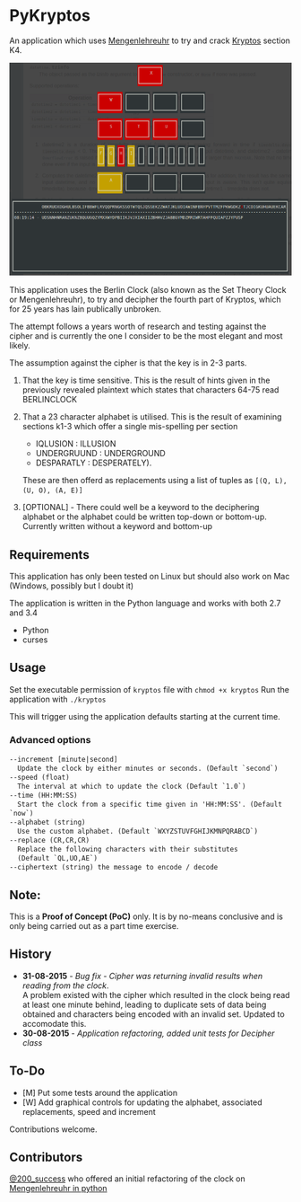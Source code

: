 # PyKryptos
An application which uses [Mengenlehreuhr](https://en.wikipedia.org/wiki/Mengenlehreuhr) to try and crack
[Kryptos](https://en.wikipedia.org/wiki/Kryptos) section K4.

![Mengenlehreruhr](https://github.com/mproffitt/PyKryptos/blob/master/screenshots/clock.png)

This application uses the Berlin Clock (also known as the Set Theory Clock or Mengenlehreuhr), to try and decipher
the fourth part of Kryptos, which for 25 years has lain publically unbroken.

The attempt follows a years worth of research and testing against the cipher and is currently the one I consider to be
the most elegant and most likely.

The assumption against the cipher is that the key is in 2-3 parts.

1. That the key is time sensitive. This is the result of hints given in the previously revealed plaintext which
   states that characters 64-75 read BERLINCLOCK
2. That a 23 character alphabet is utilised. This is the result of examining sections k1-3 which offer a single mis-spelling per section
    * IQLUSION : ILLUSION
    * UNDERGRUUND : UNDERGROUND
    * DESPARATLY : DESPERATELY).

    These are then offerd as replacements using a list of tuples as `[(Q, L), (U, O), (A, E)]`
3. [OPTIONAL] - There could well be a keyword to the deciphering alphabet or the alphabet could be written top-down
   or bottom-up. Currently written without a keyword and bottom-up

## Requirements
This application has only been tested on Linux but should also work on Mac (Windows, possibly but I doubt it)

The application is written in the Python language and works with both 2.7 and 3.4

* Python
* curses

## Usage
Set the executable permission of `kryptos` file with `chmod +x kryptos`
Run the application with `./kryptos`

This will trigger using the application defaults starting at the current time.

### Advanced options

    --increment [minute|second]
      Update the clock by either minutes or seconds. (Default `second`)
    --speed (float)
      The interval at which to update the clock (Default `1.0`)
    --time (HH:MM:SS)
      Start the clock from a specific time given in 'HH:MM:SS'. (Default `now`)
    --alphabet (string)
      Use the custom alphabet. (Default `WXYZSTUVFGHIJKMNPQRABCD`)
    --replace (CR,CR,CR)
      Replace the following characters with their substitutes
      (Default `QL,UO,AE`)
    --ciphertext (string) the message to encode / decode

## Note:
This is a **Proof of Concept (PoC)** only.
It is by no-means conclusive and is only being carried out as a part time exercise.

## History
* **31-08-2015** - *Bug fix - Cipher was returning invalid results when reading from the clock*.  
A problem existed with the cipher which resulted in the clock being read at least one minute behind, leading to duplicate sets of data being obtained and characters being encoded with an invalid set. Updated to accomodate this.
* **30-08-2015** - *Application refactoring, added unit tests for Decipher class*

## To-Do
* [M] Put some tests around the application
* [W] Add graphical controls for updating the alphabet, associated replacements, speed and increment

Contributions welcome.

## Contributors
[@200_success](http://codereview.stackexchange.com/users/9357/200-success)
who offered an initial refactoring of the clock on [Mengenlehreuhr in python](http://codereview.stackexchange.com/questions/101011/mengenlehreuhr-in-python)
